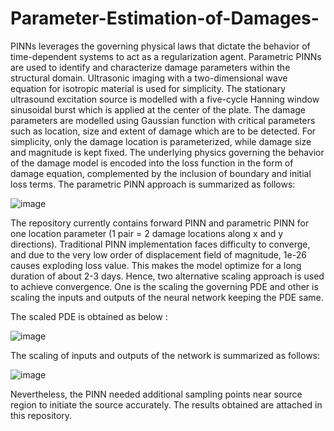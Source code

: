 # Parameter-Estimation-of-Damages-
PINNs leverages the governing physical laws that dictate the behavior of time-dependent systems to act as a regularization agent. Parametric PINNs are used to identify
and characterize damage parameters within the structural domain. Ultrasonic imaging with a two-dimensional wave equation for isotropic material is used for simplicity. The stationary ultrasound excitation source is modelled with a five-cycle Hanning window sinusoidal burst which is applied at the center of the plate. The damage parameters are modelled using Gaussian function with critical parameters such as location, size and extent of damage which are to be detected. For simplicity,
only the damage location is parameterized, while damage size and magnitude is kept fixed. The underlying physics governing the behavior of the damage model is
encoded into the loss function in the form of damage equation, complemented by the inclusion of boundary and initial loss terms. The parametric PINN approach is summarized as follows:

![image](https://github.com/PunyaDGowda/Parameter-Estimation-of-Damages-/assets/91265967/3f815e3f-e1b2-49af-92ed-3fb6ac793430)

The repository currently contains forward PINN and parametric PINN for one location parameter (1 pair = 2 damage locations along x and y directions). Traditional PINN implementation faces difficulty to converge, and due to the very low order of displacement field of magnitude, 1e-26 causes exploding loss value. This makes the model optimize for a long duration of about 2-3 days. Hence, two alternative scaling approach is used to achieve convergence. One is the scaling the governing PDE and other is scaling the inputs and outputs of the neural network keeping the PDE same. 

The scaled PDE is obtained as below :

![image](https://github.com/PunyaDGowda/Parameter-Estimation-of-Damages-/assets/91265967/d1b0d302-775b-4e81-8c62-df7d69af28d4)

The scaling of inputs and outputs of the network is summarized as follows:

![image](https://github.com/PunyaDGowda/Parameter-Estimation-of-Damages-/assets/91265967/62da7f7e-c397-49bb-a313-92de46ff1981)

Nevertheless, the PINN needed additional sampling points near source region to initiate the source accurately. The results obtained are attached in this repository.



